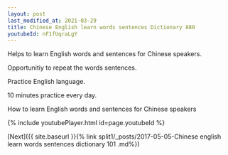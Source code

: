 ```yaml
---
layout: post
last_modified_at: 2021-03-29
title: Chinese English learn words sentences Dictionary 880 
youtubeId: nF1fUqraLgY
---
```

 
 
Helps to learn English words and sentences for Chinese speakers.

Opportunitiy to repeat the words sentences. 

Practice English language. 
 
10 minutes practice every day. 
 
How to learn English words and sentences for Chinese speakers 
 
{% include youtubePlayer.html id=page.youtubeId %}
 
 
[Next]({{ site.baseurl }}{% link  split1/_posts/2017-05-05-Chinese english learn words sentences dictionary 101 .md%})
 
